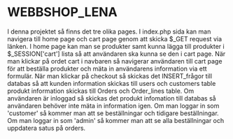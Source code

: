 # WEBBSHOP_LENA

I denna projektet så finns det tre olika pages. I index.php sida kan man navigera till home page och cart page genom att skicka $_GET request via länken. I home page kan man se produkter samt kunna lägga till produkter i $_SESSION['cart'] lista så att användaren ska kunna se den i cart page. När man klickar på ordet cart i navbaren så navigerar användaren  till cart page för att beställa produkter och mäta in användarens information via ett formulär. När man klickar på checkout så skickas det INSERT_frågor till databas så att kunden information skickas till users och customers table produkt information skickas till Orders och Order_lines table. Om användaren är inloggad så skickas det produkt infomation till databas så användaren behöver inte mäta in information igen. Om man loggar in som 'customer' så kommer man att se beställningar och tidigare beställningar. Om man loggar in som 'admin' så kommer man att se alla beställningar och uppdatera satus på orders.
